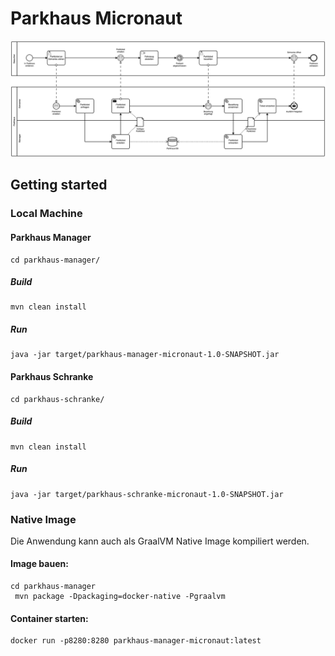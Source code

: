 # Parkhaus Micronaut

![Parkhaus Example](../parkhaus.png)

## Getting started

### Local Machine

#### Parkhaus Manager

```
cd parkhaus-manager/
```

##### Build

```
mvn clean install
```

##### Run

```
java -jar target/parkhaus-manager-micronaut-1.0-SNAPSHOT.jar 
```

#### Parkhaus Schranke

```
cd parkhaus-schranke/
```

##### Build

```
mvn clean install
```

##### Run

```
java -jar target/parkhaus-schranke-micronaut-1.0-SNAPSHOT.jar

```


### Native Image

Die Anwendung kann auch als GraalVM Native Image kompiliert werden.

#### Image bauen: 

```
cd parkhaus-manager
 mvn package -Dpackaging=docker-native -Pgraalvm

```

#### Container starten: 

```
docker run -p8280:8280 parkhaus-manager-micronaut:latest
```
